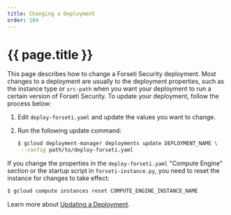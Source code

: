 ```yaml
---
title: Changing a Deployment
order: 104
---
```

#  {{ page.title }}

This page describes how to change a Forseti Security deployment. Most changes
to a deployment are usually to the deployment properties, such as the
instance type or `src-path` when you want your deployment to run a certain 
version of Forseti Security. To update your deployment, follow the process below:

  1. Edit `deploy-forseti.yaml` and update the values you want to change.
  1. Run the following update command:

      ```bash
      $ gcloud deployment-manager deployments update DEPLOYMENT_NAME \
       --config path/to/deploy-forseti.yaml
      ```

If you change the properties in the `deploy-forseti.yaml` "Compute Engine" 
section or the startup script in `forseti-instance.py`, you need to reset 
the instance for changes to take effect:

  ```bash
  $ gcloud compute instances reset COMPUTE_ENGINE_INSTANCE_NAME
  ```

Learn more about [Updating a Deployment](https://cloud.google.com/deployment-manager/docs/deployments/updating-deployments).
